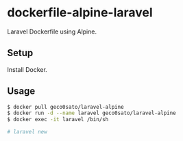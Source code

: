 # dockerfile-alpine-laravel
Laravel Dockerfile using Alpine.


## Setup
Install Docker.

## Usage
```bash
$ docker pull geco0sato/laravel-alpine
$ docker run -d --name laravel geco0sato/laravel-alpine
$ docker exec -it laravel /bin/sh

# laravel new
```
